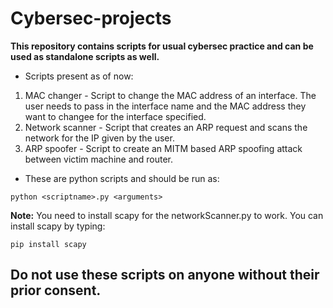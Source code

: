 # Cybersec-projects

**This repository contains scripts for usual cybersec practice and can be used as standalone scripts as well.**

- Scripts present as of now:
1. MAC changer - Script to change the MAC address of an interface. The user needs to pass in the interface name and the MAC address they want to changee for the interface specified. 
2. Network scanner - Script that creates an ARP request and scans the network for the IP given by the user.  
3. ARP spoofer - Script to create an MITM based ARP spoofing attack between victim machine and router. 

- These are python scripts and should be run as:
```
python <scriptname>.py <arguments>
```

**Note:**
You need to install scapy for the networkScanner.py to work. 
You can install scapy by typing:

```
pip install scapy
```

## Do not use these scripts on anyone without their prior consent. 

 
